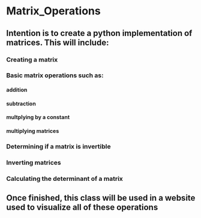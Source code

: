 # Matrix_Operations
## Intention is to create a python implementation of matrices. This will include:
### Creating a matrix
### Basic matrix operations such as:
#### addition
#### subtraction
#### multplying by a constant
#### multiplying matrices
### Determining if a matrix is invertible
### Inverting matrices
### Calculating the determinant of a matrix

## Once finished, this class will be used in a website used to visualize all of these operations

